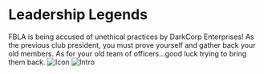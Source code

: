 # Leadership Legends
FBLA is being accused of unethical practices by DarkCorp Enterprises!
As the previous club president, you must prove yourself and gather back your old members.
As for your old team of officers...good luck trying to bring them back.
![Icon](https://i.gyazo.com/9efe10ac18123f74929a112e83672c20.png)
![Intro](https://i.gyazo.com/e20217a2530067fffba0762a3f742efd.png)
